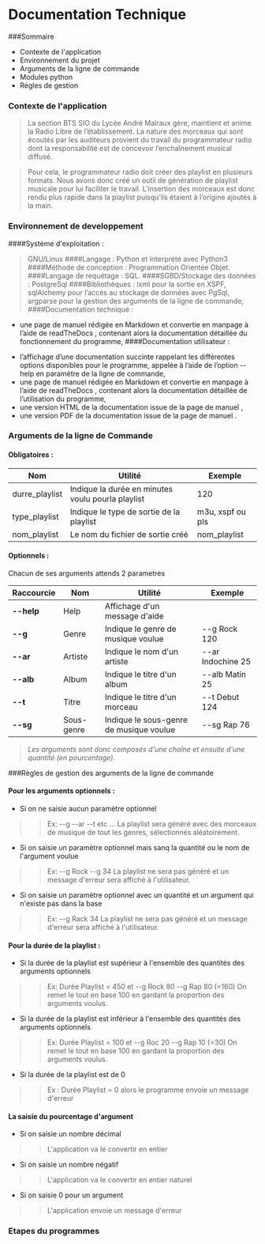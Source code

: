 Documentation Technique
=======================

###Sommaire

* Contexte de l'application
* Environnement du projet
* Arguments de la ligne de commande
* Modules python
* Régles de gestion

### Contexte de l'application

> La section BTS SIO du Lycée André Malraux gère, maintient et anime la Radio Libre de
l’établissement. La nature des morceaux qui sont écoutés par les auditeurs provient du travail du programmateur radio dont la responsabilité est de concevoir l’enchaînement musical diffusé.

> Pour cela, le programmateur radio doit créer des playlist en plusieurs formats. Nous avons
donc créé un outil de génération de playlist musicale pour lui faciliter le travail. L’insertion des morceaux est donc rendu plus rapide dans la playlist puisqu’ils étaient à l’origine ajoutés à la main. 

### Environnement de developpement
>
####Système d'exploitation : 
> GNU/Linux 
####Langage : 
> Python et interprété avec Python3
####Méthode de conception :
> Programmation Orientée Objet.
####Langage de requêtage : 
> SQL.
####SGBD/Stockage des données :
> PostgreSql
####Bibliothèques : 
> lxml pour la sortie en XSPF, sqlAlchemy pour l’accès au stockage de données avec PgSql, argparse  pour la gestion des arguments de la ligne de commande,
####Documentation technique : 
> 
* une page de manuel rédigée en Markdown et convertie en manpage à l’aide de readTheDocs , contenant alors la documentation détaillée du fonctionnement du programme,
####Documentation utilisateur :
> 
* l’affichage d’une documentation succinte rappelant les différentes options disponibles pour le programme, appelée à l’aide de l’option --help en paramètre de la ligne de commande,
* une page de manuel rédigée en Markdown et convertie en manpage à l’aide de readTheDocs , contenant alors la documentation détaillée de l’utilisation du programme,
* une version HTML de la documentation issue de la page de manuel ,
* une version PDF de la documentation issue de la page de manuel .

### Arguments de la ligne de Commande
>
#### Obligatoires :
| Nom           |  Utilité    | Exemple   |
| ------------- |-------------| ----------|
| durre_playlist| Indique la durée en minutes voulu pourla playlist | 120|
| type_playlist | Indique le type de sortie de la playlist |m3u, xspf ou pls|
| nom_playlist  | Le nom du fichier de sortie créé |nom_playlist|

#### Optionnels :
Chacun de ses arguments attends 2 parametres 

| Raccourcie    |  Nom   | Utilité | Exemple   |
| ------------- |--------|---------| ----------|
| __--help__ | Help | Affichage d'un message d'aide||
| __--g__    | Genre | Indique le genre de musique voulue | --g Rock 120 |
| __--ar__    | Artiste | Indique le nom d'un artiste | --ar Indochine 25 |
| __--alb__  | Album | Indique le titre d'un album | --alb Matin 25 |
| __--t__    | Titre | Indique le titre d'un morceau | --t Debut 124 |
| __--sg__   | Sous-genre | Indique le sous-genre de musique voulue | --sg Rap 76 |

>*Les arguments sont donc composés d'une chaîne et ensuite d'une quantité (en pourcentage).*

###Règles de gestion des arguments de la ligne de commande
>
#### Pour les arguments optionnels :
> 
* Si on ne saisie aucun paramètre optionnel
>> Ex: --g --ar --t etc ... La playlist sera généré avec des morceaux de musique de tout les genres, sélectionnés aléatoirement.
* Si on saisie un paramètre optionnel mais sanq la quantité ou le nom de l'argument voulue
>> Ex: --g Rock --g 34 La playlist ne sera pas généré et un message d'erreur sera affiché à l'utilisateur.
* Si on saisie un paramètre optionnel avec un quantité et un argument qui n'existe pas dans la base
>> Ex: --g Rack 34 La playlist ne sera pas généré et un message d'erreur sera affiché à l'utilisateur.

#### Pour la durée de la playlist :

> 
* Si la durée de la playlist est supérieur à l'ensemble des quantités des arguments optionnels
>> Ex: Durée Playlist = 450 et --g Rock 80 --g Rap 80 (=160) On remet le tout en base 100 en gardant la proportion des arguments voulus.
* Si la durée de la playlist est inférieur à l'ensemble des quantités des arguments optionnels
>> Ex: Durée Playlist = 100 et --g Roc  20 --g Rap 10 (=30) On remet le tout en base 100 en gardant la proportion des arguments voulus.
* Si la durée de la playlist est de 0
>> Ex : Durée Playlist = 0 alors le programme envoie un message d'erreur

#### La saisie du pourcentage d'argument

>
* Si on saisie un nombre décimal
>> L'application va le convertir en entier
* Si on saisie un nombre négatif
>> L'application va le convertir en entier naturel 
* Si on saisie 0 pour un argument
>> L'application envoie un message d'erreur

### Etapes du programmes


